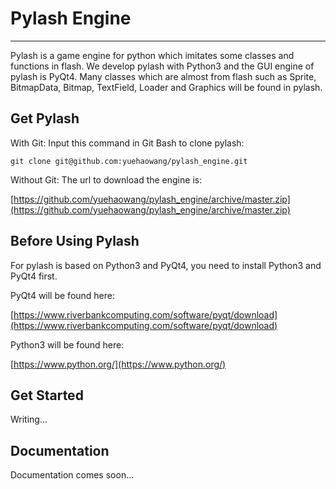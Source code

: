 # Pylash Engine
---------------


Pylash is a game engine for python which imitates some classes and functions in flash. We develop pylash with Python3 and the GUI engine of pylash is PyQt4. Many classes which are almost from flash such as Sprite, BitmapData, Bitmap, TextField, Loader and Graphics will be found in pylash.


## Get Pylash
With Git:
Input this command in Git Bash to clone pylash:
```
git clone git@github.com:yuehaowang/pylash_engine.git
```

Without Git:
The url to download the engine is: 

[https://github.com/yuehaowang/pylash_engine/archive/master.zip](https://github.com/yuehaowang/pylash_engine/archive/master.zip)


## Before Using Pylash
For pylash is based on Python3 and PyQt4, you need to install Python3 and PyQt4 first.

PyQt4 will be found here: 

[https://www.riverbankcomputing.com/software/pyqt/download](https://www.riverbankcomputing.com/software/pyqt/download)

Python3 will be found here:

[https://www.python.org/](https://www.python.org/)


## Get Started
Writing...

## Documentation
Documentation comes soon...